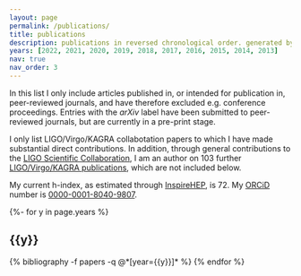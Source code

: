 ```yaml
---
layout: page
permalink: /publications/
title: publications
description: publications in reversed chronological order. generated by jekyll-scholar.
years: [2022, 2021, 2020, 2019, 2018, 2017, 2016, 2015, 2014, 2013]
nav: true
nav_order: 3
---
```


In this list I only include articles published in, or intended for publication in, peer-reviewed journals, and have therefore excluded e.g. conference proceedings.
Entries with the *arXiv* label have been submitted to peer-reviewed journals, but are currently in a pre-print stage.

I only list LIGO/Virgo/KAGRA collabotation papers to which I have made substantial direct contributions.
In addition, through general contributions to the [LIGO Scientific Collaboration](https://www.ligo.org/index.php), I am an author on 103 further [LIGO/Virgo/KAGRA publications](https://pnp.ligo.org/ppcomm/Papers.html), which are not included below.

My current h-index, as estimated through [InspireHEP](https://inspirehep.net/authors/1277727), is 72.
My [ORCiD](https://orcid.org/) number is [0000-0001-8040-9807](https://orcid.org/0000-0001-8040-9807).


<!-- _pages/publications.md -->
<div class="publications">

{%- for y in page.years %}
  <h2 class="year">{{y}}</h2>
  {% bibliography -f papers -q @*[year={{y}}]* %}
{% endfor %}

</div>
